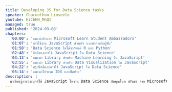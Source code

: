 ```yaml
---
title: Developing JS for Data Science tasks
speaker: Charunthon Limseelo
youtube: HiChHH_MhQI
managed: true
published: '2024-03-08'
chapters:
  '00:00': 'แนะนำตัวและ Microsoft Learn Student Ambassadors'
  '01:07': 'การใช้งาน JavaScript ส่วนตัว และคำถามถึงผู้ฟัง'
  '01:58': 'Data Science ไม่ได้จำกัดแค่ R และ Python'
  '02:48': 'ข้อดีของการใช้ JavaScript ใน Data Science'
  '03:13': 'แนะนำ Library สำหรับ Machine Learning ใน JavaScript'
  '03:55': 'แนะนำ Library สำหรับ Data Visualization ใน JavaScript'
  '04:22': 'สรุปข้อดีและการใช้ JavaScript ใน Data Science'
  '05:14': 'แนะนำโปรเจค IDX และปิดท้าย'
description: |
  มาเรียนรู้การประยุกต์ใช้ JavaScript ในงาน Data Science กับคุณโบท ชรันธร จาก Microsoft Learn Student Ambassadors และ Google Developer Student Clubs  เซสชั่นนี้จะพาคุณสำรวจความเป็นไปได้ของ JavaScript ที่ไม่ได้จำกัดเพียงแค่การพัฒนาเว็บไซต์ แต่ยังสามารถนำมาใช้ในงาน data science ได้อย่างน่าสนใจ ไม่ว่าจะเป็นการสร้าง portfolio, blog, หรือการทำงานกับข้อมูล  คุณโบทจะแนะนำ library และ framework สำคัญๆ ของ JavaScript สำหรับงานด้าน statistics, machine learning และ visualization  เช่น TensorFlow.js, D3.js, Chart.js และ Sigma.js พร้อมยกตัวอย่าง demo ที่น่าสนใจ
---
```


